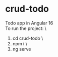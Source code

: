 # crud-todo

Todo app in Angular 16 \
To run the project: \
1) cd crud-todo \
2) npm i \
3) ng serve
